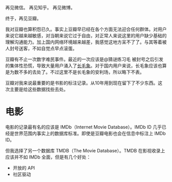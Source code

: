 再见微信。
再见知乎。
再见微博。

终于，再见豆瓣。

我对豆瓣也算积怨已久。事实上豆瓣早已经在各个方面无法迎合任何群体。对用户来说它越来越敏感，对当朝来说它过于自由，对正常人来说这里的用户缺少基础的理解沟通能力。加上国内网络环境越来越差，我感觉这地方呆不了了。与其等着被人封号送客，不如自觉点早点滚蛋。

豆瓣有不止一次数字难民事件。最近的一次应该是@猜谜练习毛 被封号之后引发的集体性恐慌，导致大量用户涌入了[长毛象](https://mastodon.social/about)。对于国内用户来说，长毛象应该也算是为数不多的去处了。不过这里不是长毛象的安利场，所以略下不表。

豆瓣对我来说最重要的是书影的标注记录。从10年用到现在留下了不少东西。这次主要是给这些数据找些去处。

# 电影
电影的记录最有名的应该是 IMDb（Internet Movie Database）。IMDb ID 几乎已经是世界范围内事实上的数据库标准。即使是豆瓣电影也会在信息中标注上 IMDb ID。

但我选择了另一个数据库 TMDB（The Movie Database）。TMDB 在影视收录上应该并不如 IMDb 全面，但是有几个好处：
- 开放的 API
- 社区驱动

